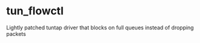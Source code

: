 tun_flowctl
===========

Lightly patched tuntap driver that blocks on full queues instead of dropping packets
